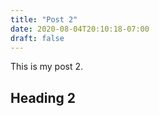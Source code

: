```yaml
---
title: "Post 2"
date: 2020-08-04T20:10:18-07:00
draft: false
---
```


This is my post 2.

## Heading 2